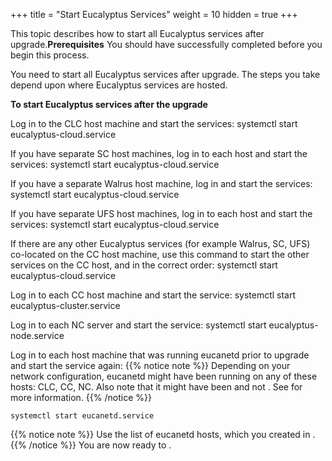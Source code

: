 +++
title = "Start Eucalyptus Services"
weight = 10
hidden = true
+++

This topic describes how to start all Eucalyptus services after upgrade.**Prerequisites** You should have successfully completed [](upgrade_packages.dita) before you begin this process. 

You need to start all Eucalyptus services after upgrade. The steps you take depend upon where Eucalyptus services are hosted. 

**To start Eucalyptus services after the upgrade** 

Log in to the CLC host machine and start the services: 
    systemctl start eucalyptus-cloud.service

If you have separate SC host machines, log in to each host and start the services: 
    systemctl start eucalyptus-cloud.service

If you have a separate Walrus host machine, log in and start the services: 
    systemctl start eucalyptus-cloud.service

If you have separate UFS host machines, log in to each host and start the services: 
    systemctl start eucalyptus-cloud.service

If there are any other Eucalyptus services (for example Walrus, SC, UFS) co-located on the CC host machine, use this command to start the other services on the CC host, and in the correct order: 
    systemctl start eucalyptus-cloud.service

Log in to each CC host machine and start the service: 
    systemctl start eucalyptus-cluster.service

Log in to each NC server and start the service: 
    systemctl start eucalyptus-node.service

Log in to each host machine that was running eucanetd prior to upgrade and start the service again: 
{{% notice note %}}
Depending on your network configuration, eucanetd might have been running on any of these hosts: CLC, CC, NC. Also note that it might have been and not . See for more information. 
{{% /notice %}}



    systemctl start eucanetd.service




{{% notice note %}}
Use the list of eucanetd hosts, which you created in . 
{{% /notice %}}
You are now ready to [](./upgrade_verify.dita) . 